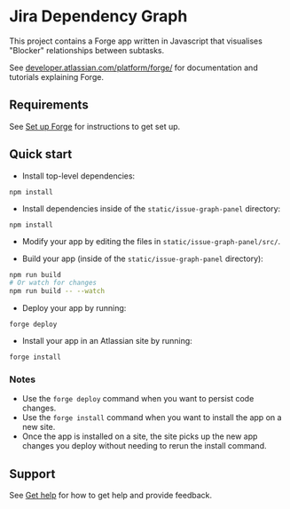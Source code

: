 # Jira Dependency Graph
This project contains a Forge app written in Javascript that visualises "Blocker" relationships between subtasks.

See [developer.atlassian.com/platform/forge/](https://developer.atlassian.com/platform/forge) for documentation and tutorials explaining Forge.

## Requirements

See [Set up Forge](https://developer.atlassian.com/platform/forge/set-up-forge/) for instructions to get set up.

## Quick start

- Install top-level dependencies:
```
npm install
```

- Install dependencies inside of the `static/issue-graph-panel` directory:
```
npm install
```

- Modify your app by editing the files in `static/issue-graph-panel/src/`.

- Build your app (inside of the `static/issue-graph-panel` directory):
```sh
npm run build
# Or watch for changes
npm run build -- --watch 
```

- Deploy your app by running:
```
forge deploy
```

- Install your app in an Atlassian site by running:
```
forge install
```

### Notes
- Use the `forge deploy` command when you want to persist code changes.
- Use the `forge install` command when you want to install the app on a new site.
- Once the app is installed on a site, the site picks up the new app changes you deploy without needing to rerun the install command.

## Support

See [Get help](https://developer.atlassian.com/platform/forge/get-help/) for how to get help and provide feedback.
